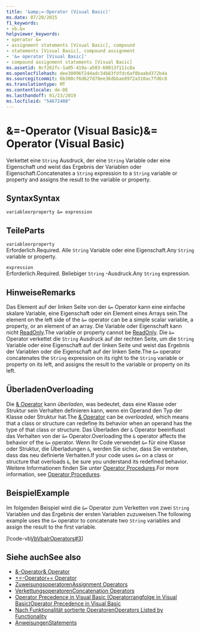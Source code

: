 ```yaml
---
title: '&amp;=-Operator (Visual Basic)'
ms.date: 07/20/2015
f1_keywords:
- vb.&=
helpviewer_keywords:
- operator &=
- assignment statements [Visual Basic], compound
- statements [Visual Basic], compound assignment
- '&= operator [Visual Basic]'
- compound assignment statements [Visual Basic]
ms.assetid: 0cf262fc-1a05-419a-a503-60013f111c8a
ms.openlocfilehash: dee30096f244adc34b83fdfdc6af0baabd372b4a
ms.sourcegitcommit: 6b308cf6d627d78ee36dbbae8972a310ac7fd6c8
ms.translationtype: MT
ms.contentlocale: de-DE
ms.lasthandoff: 01/23/2019
ms.locfileid: "54672408"
---
```

# <a name="amp-operator-visual-basic"></a><span data-ttu-id="e8c9d-102">&amp;=-Operator (Visual Basic)</span><span class="sxs-lookup"><span data-stu-id="e8c9d-102">&amp;= Operator (Visual Basic)</span></span>
<span data-ttu-id="e8c9d-103">Verkettet eine `String` Ausdruck, der eine `String` Variable oder eine Eigenschaft und weist das Ergebnis der Variablen oder Eigenschaft.</span><span class="sxs-lookup"><span data-stu-id="e8c9d-103">Concatenates a `String` expression to a `String` variable or property and assigns the result to the variable or property.</span></span>  
  
## <a name="syntax"></a><span data-ttu-id="e8c9d-104">Syntax</span><span class="sxs-lookup"><span data-stu-id="e8c9d-104">Syntax</span></span>  
  
```  
variableorproperty &= expression  
```  
  
## <a name="parts"></a><span data-ttu-id="e8c9d-105">Teile</span><span class="sxs-lookup"><span data-stu-id="e8c9d-105">Parts</span></span>  
 `variableorproperty`  
 <span data-ttu-id="e8c9d-106">Erforderlich.</span><span class="sxs-lookup"><span data-stu-id="e8c9d-106">Required.</span></span> <span data-ttu-id="e8c9d-107">Alle `String` Variable oder eine Eigenschaft.</span><span class="sxs-lookup"><span data-stu-id="e8c9d-107">Any `String` variable or property.</span></span>  
  
 `expression`  
 <span data-ttu-id="e8c9d-108">Erforderlich.</span><span class="sxs-lookup"><span data-stu-id="e8c9d-108">Required.</span></span> <span data-ttu-id="e8c9d-109">Beliebiger `String` -Ausdruck.</span><span class="sxs-lookup"><span data-stu-id="e8c9d-109">Any `String` expression.</span></span>  
  
## <a name="remarks"></a><span data-ttu-id="e8c9d-110">Hinweise</span><span class="sxs-lookup"><span data-stu-id="e8c9d-110">Remarks</span></span>  
 <span data-ttu-id="e8c9d-111">Das Element auf der linken Seite von der `&=` Operator kann eine einfache skalare Variable, eine Eigenschaft oder ein Element eines Arrays sein.</span><span class="sxs-lookup"><span data-stu-id="e8c9d-111">The element on the left side of the `&=` operator can be a simple scalar variable, a property, or an element of an array.</span></span> <span data-ttu-id="e8c9d-112">Die Variable oder Eigenschaft kann nicht [ReadOnly](../../../visual-basic/language-reference/modifiers/readonly.md).</span><span class="sxs-lookup"><span data-stu-id="e8c9d-112">The variable or property cannot be [ReadOnly](../../../visual-basic/language-reference/modifiers/readonly.md).</span></span> <span data-ttu-id="e8c9d-113">Die `&=` Operator verkettet die `String` Ausdruck auf der rechten Seite, um die `String` Variable oder eine Eigenschaft auf der linken Seite und weist das Ergebnis der Variablen oder die Eigenschaft auf der linken Seite.</span><span class="sxs-lookup"><span data-stu-id="e8c9d-113">The `&=` operator concatenates the `String` expression on its right to the `String` variable or property on its left, and assigns the result to the variable or property on its left.</span></span>  
  
## <a name="overloading"></a><span data-ttu-id="e8c9d-114">Überladen</span><span class="sxs-lookup"><span data-stu-id="e8c9d-114">Overloading</span></span>  
 <span data-ttu-id="e8c9d-115">Die [& Operator](../../../visual-basic/language-reference/operators/concatenation-operator.md) kann *überladen*, was bedeutet, dass eine Klasse oder Struktur sein Verhalten definieren kann, wenn ein Operand den Typ der Klasse oder Struktur hat.</span><span class="sxs-lookup"><span data-stu-id="e8c9d-115">The [& Operator](../../../visual-basic/language-reference/operators/concatenation-operator.md) can be *overloaded*, which means that a class or structure can redefine its behavior when an operand has the type of that class or structure.</span></span> <span data-ttu-id="e8c9d-116">Das Überladen der `&` Operator beeinflusst das Verhalten von der `&=` Operator.</span><span class="sxs-lookup"><span data-stu-id="e8c9d-116">Overloading the `&` operator affects the behavior of the `&=` operator.</span></span> <span data-ttu-id="e8c9d-117">Wenn Ihr Code verwendet `&=` für eine Klasse oder Struktur, die Überladungen `&`, werden Sie sicher, dass Sie verstehen, dass das neu definierte Verhalten.</span><span class="sxs-lookup"><span data-stu-id="e8c9d-117">If your code uses `&=` on a class or structure that overloads `&`, be sure you understand its redefined behavior.</span></span> <span data-ttu-id="e8c9d-118">Weitere Informationen finden Sie unter [Operator Procedures](../../../visual-basic/programming-guide/language-features/procedures/operator-procedures.md).</span><span class="sxs-lookup"><span data-stu-id="e8c9d-118">For more information, see [Operator Procedures](../../../visual-basic/programming-guide/language-features/procedures/operator-procedures.md).</span></span>  
  
## <a name="example"></a><span data-ttu-id="e8c9d-119">Beispiel</span><span class="sxs-lookup"><span data-stu-id="e8c9d-119">Example</span></span>  
 <span data-ttu-id="e8c9d-120">Im folgenden Beispiel wird die `&=` Operator zum Verketten von zwei `String` Variablen und das Ergebnis der ersten Variablen zuzuweisen.</span><span class="sxs-lookup"><span data-stu-id="e8c9d-120">The following example uses the `&=` operator to concatenate two `String` variables and assign the result to the first variable.</span></span>  
  
 [!code-vb[VbVbalrOperators#3](../../../visual-basic/language-reference/operators/codesnippet/VisualBasic/and-assignment-operator_1.vb)]  
  
## <a name="see-also"></a><span data-ttu-id="e8c9d-121">Siehe auch</span><span class="sxs-lookup"><span data-stu-id="e8c9d-121">See also</span></span>
- [<span data-ttu-id="e8c9d-122">&-Operator</span><span class="sxs-lookup"><span data-stu-id="e8c9d-122">& Operator</span></span>](../../../visual-basic/language-reference/operators/concatenation-operator.md)
- [<span data-ttu-id="e8c9d-123">+=-Operator</span><span class="sxs-lookup"><span data-stu-id="e8c9d-123">+= Operator</span></span>](../../../visual-basic/language-reference/operators/addition-assignment-operator.md)
- [<span data-ttu-id="e8c9d-124">Zuweisungsoperatoren</span><span class="sxs-lookup"><span data-stu-id="e8c9d-124">Assignment Operators</span></span>](../../../visual-basic/language-reference/operators/assignment-operators.md)
- [<span data-ttu-id="e8c9d-125">Verkettungsoperatoren</span><span class="sxs-lookup"><span data-stu-id="e8c9d-125">Concatenation Operators</span></span>](../../../visual-basic/language-reference/operators/concatenation-operators.md)
- [<span data-ttu-id="e8c9d-126">Operator Precedence in Visual Basic (Operatorrangfolge in Visual Basic)</span><span class="sxs-lookup"><span data-stu-id="e8c9d-126">Operator Precedence in Visual Basic</span></span>](../../../visual-basic/language-reference/operators/operator-precedence.md)
- [<span data-ttu-id="e8c9d-127">Nach Funktionalität sortierte Operatoren</span><span class="sxs-lookup"><span data-stu-id="e8c9d-127">Operators Listed by Functionality</span></span>](../../../visual-basic/language-reference/operators/operators-listed-by-functionality.md)
- [<span data-ttu-id="e8c9d-128">Anweisungen</span><span class="sxs-lookup"><span data-stu-id="e8c9d-128">Statements</span></span>](../../../visual-basic/programming-guide/language-features/statements.md)
